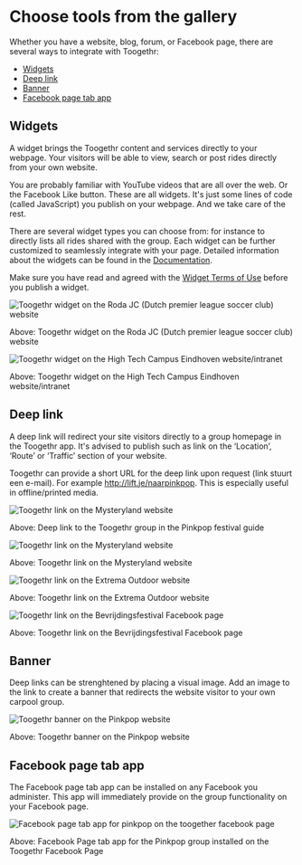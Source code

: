 Choose tools from the gallery
=============================

Whether you have a website, blog, forum, or Facebook page, there are several ways to integrate with Toogethr:

* [Widgets](#widgets)
* [Deep link](#deep-link)
* [Banner](#banner)
* [Facebook page tab app](#facebook-page-tab-app)
 
## Widgets
A widget brings the Toogethr content and services directly to your webpage. Your visitors will be able to view, search or post rides directly from your own website.

You are probably familiar with YouTube videos that are all over the web. Or the Facebook Like button. These are all widgets. It's just some lines of code (called JavaScript) you publish on your webpage. And we take care of the rest.

There are several widget types you can choose from: for instance to directly lists all rides shared with the group. Each widget can be further customized to seamlessly integrate with your page. Detailed information about the widgets can be found in the [Documentation](documentation/documentation-overview/).

Make sure you have read and agreed with the [Widget Terms of Use](http://terms.toogethr.com/) before you publish a widget. 

![Toogethr widget on the Roda JC (Dutch premier league soccer club) website]( /static/img/Widget%20Roda%20JC.png)

Above: Toogethr widget on the Roda JC (Dutch premier league soccer club) website

![Toogethr widget on the High Tech Campus Eindhoven website/intranet]( /static/img/High%20Tech%20Campus%20Eindhoven%20Toogethr.png)


Above: Toogethr widget on the High Tech Campus Eindhoven website/intranet

 

## Deep link
A deep link will redirect your site visitors directly to a group homepage in the Toogethr app. It's advised to publish such as link on the ‘Location’, ‘Route’ or ‘Traffic’ section of your website.  

Toogethr can provide a short URL for the deep link upon request (link stuurt een e-mail). For example http://lift.je/naarpinkpop. This is especially useful in offline/printed media.

![Toogethr link on the Mysteryland website]( /static/img/pinkpop.jpg)

Above: Deep link to the Toogethr group in the Pinkpop festival guide

![Toogethr link on the Mysteryland website]( /static/img/Mysteryland.png)

Above: Toogethr link on the Mysteryland website

![Toogethr link on the Extrema Outdoor website]( /static/img/Website%20Extrema.png)

Above: Toogethr link on the Extrema Outdoor website

![Toogethr link on the Bevrijdingsfestival Facebook page]( /static/img/Facebook%20post%20BVF%20Gron.png)

Above: Toogethr link on the Bevrijdingsfestival Facebook page

## Banner
Deep links can be strenghtened by placing a visual image. Add an image to the link to create a banner that redirects the website visitor to your own carpool group.

![Toogethr banner on the Pinkpop website]( /static/img/Pinkpop%20website_1.png)

Above: Toogethr banner on the Pinkpop website

## Facebook page tab app
The Facebook page tab app can be installed on any Facebook you administer. This app will immediately provide on the group functionality on your Facebook page.

![Facebook page tab app for pinkpop on the toogether facebook page]( /static/img/Toogethr%20Facebook%20Page%20tab%20app%20for%20Pinkpop.png)

Above: Facebook Page tab app for the Pinkpop group installed on the Toogethr Facebook Page
